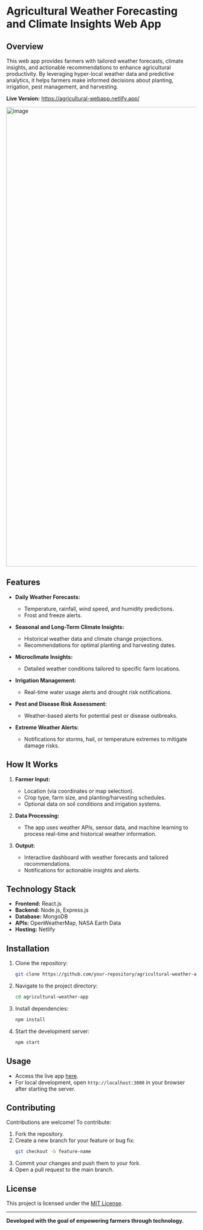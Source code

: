 # Agricultural Weather Forecasting and Climate Insights Web App

## Overview
This web app provides farmers with tailored weather forecasts, climate insights, and actionable recommendations to enhance agricultural productivity. By leveraging hyper-local weather data and predictive analytics, it helps farmers make informed decisions about planting, irrigation, pest management, and harvesting.

**Live Version:** https://agricultural-webapp.netlify.app/

<img width="1213" alt="image" src="https://github.com/user-attachments/assets/27e30a47-bfa5-4580-b2e1-313b27b347d5" />


## Features
- **Daily Weather Forecasts:**
  - Temperature, rainfall, wind speed, and humidity predictions.
  - Frost and freeze alerts.

- **Seasonal and Long-Term Climate Insights:**
  - Historical weather data and climate change projections.
  - Recommendations for optimal planting and harvesting dates.

- **Microclimate Insights:**
  - Detailed weather conditions tailored to specific farm locations.

- **Irrigation Management:**
  - Real-time water usage alerts and drought risk notifications.

- **Pest and Disease Risk Assessment:**
  - Weather-based alerts for potential pest or disease outbreaks.

- **Extreme Weather Alerts:**
  - Notifications for storms, hail, or temperature extremes to mitigate damage risks.

## How It Works
1. **Farmer Input:**
   - Location (via coordinates or map selection).
   - Crop type, farm size, and planting/harvesting schedules.
   - Optional data on soil conditions and irrigation systems.

2. **Data Processing:**
   - The app uses weather APIs, sensor data, and machine learning to process real-time and historical weather information.

3. **Output:**
   - Interactive dashboard with weather forecasts and tailored recommendations.
   - Notifications for actionable insights and alerts.

## Technology Stack
- **Frontend:** React.js
- **Backend:** Node.js, Express.js
- **Database:** MongoDB
- **APIs:** OpenWeatherMap, NASA Earth Data
- **Hosting:** Netlify

## Installation
1. Clone the repository:
   ```bash
   git clone https://github.com/your-repository/agricultural-weather-app.git
   ```

2. Navigate to the project directory:
   ```bash
   cd agricultural-weather-app
   ```

3. Install dependencies:
   ```bash
   npm install
   ```

4. Start the development server:
   ```bash
   npm start
   ```

## Usage
- Access the live app [here](https://bejewelled-gaufre-c2f12b.netlify.app/).
- For local development, open `http://localhost:3000` in your browser after starting the server.

## Contributing
Contributions are welcome! To contribute:
1. Fork the repository.
2. Create a new branch for your feature or bug fix:
   ```bash
   git checkout -b feature-name
   ```
3. Commit your changes and push them to your fork.
4. Open a pull request to the main branch.

## License
This project is licensed under the [MIT License](LICENSE).

---
**Developed with the goal of empowering farmers through technology.**
